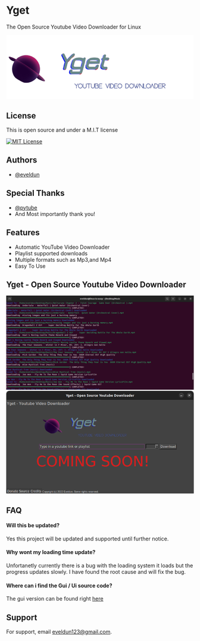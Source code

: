 
# Yget

The Open Source Youtube Video Downloader for Linux



![Logo](https://github.com/eveldun/Universal-Assets/raw/main/yget_logov2-removebg-preview.png)
## License

This is open source and under a M.I.T license 

[![MIT License](https://img.shields.io/badge/License-MIT-green.svg)](https://choosealicense.com/licenses/mit/)



## Authors

- [@eveldun](https://www.github.com/eveldun)

## Special Thanks
- [@pytube](https://github.com/pytube)
- And Most importantly thank you!


## Features

- Automatic YouTube Video Downloader
- Playlist supported downloads
- Multiple formats such as Mp3,and Mp4
- Easy To Use


## Yget - Open Source Youtube Video Downloader
![Yget Downloading a Youtube Playlist](https://raw.githubusercontent.com/eveldun/Universal-Assets/main/Screenshot%20from%202022-12-20%2020-22-01.png)
![GUI coming soon](https://raw.githubusercontent.com/eveldun/Universal-Assets/main/Advertisment.png)

## FAQ

#### Will this be updated?
Yes this project will be updated and supported until
further notice.



#### Why wont my loading time update?

Unfortanetly currently there is a bug with the loading system
it loads but the progress updates slowly. I have found the root cause
and will fix the bug.

#### Where can i find the Gui / Ui source code?
The gui version can be found right [here](https://github.com/eveldun/Yget-gui-Project)



## Support

For support, email eveldun123@gmail.com.


